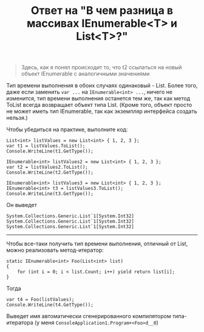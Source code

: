 ﻿---
title: "Ответ на \"В чем разница в массивах IEnumerable&lt;T&gt; и List&lt;T&gt;?\""
se.owner.user_id: 240512
se.owner.display_name: "MSDN.WhiteKnight"
se.owner.link: "https://ru.stackoverflow.com/users/240512/msdn-whiteknight"
se.answer_id: 970141
se.question_id: 969675
se.post_type: answer
se.is_accepted: False
---
<blockquote>
  <p>Здесь, как я понял происходит то, что t2 ссылаться на новый объект IEnumerable с аналогичными значениями</p>
</blockquote>

<p>Тип времени выполнения в обоих случаях одинаковый - List. Более того, даже если заменить <code>var ...</code> на <code>IEnumerable&lt;int&gt; ...</code>, ничего не изменится, тип времени выполнения останется тем же, так как метод ToList всегда возвращает объект типа List. (Кроме того, объект просто не может иметь тип IEnumerable, так как экземпляр интерфейса создать нельзя.)</p>

<p>Чтобы убедиться на практике, выполните код:</p>

<pre><code>List&lt;int&gt; listValues = new List&lt;int&gt; { 1, 2, 3 };
var t1 = listValues.ToList();
Console.WriteLine(t1.GetType());

IEnumerable&lt;int&gt; listValues2 = new List&lt;int&gt; { 1, 2, 3 };
var t2 = listValues2.ToList();
Console.WriteLine(t2.GetType());

IEnumerable&lt;int&gt; listValues3 = new List&lt;int&gt; { 1, 2, 3 };
IEnumerable&lt;int&gt; t3 = listValues3.ToList();
Console.WriteLine(t3.GetType()); 
</code></pre>

<p>Он выведет</p>

<pre class="lang-none prettyprint-override"><code>System.Collections.Generic.List`1[System.Int32]
System.Collections.Generic.List`1[System.Int32]
System.Collections.Generic.List`1[System.Int32]
</code></pre>

<hr>

<p>Чтобы все-таки получить тип времени выполнения, отличный от List, можно реализовать метод-итератор:</p>

<pre><code>static IEnumerable&lt;int&gt; Foo(List&lt;int&gt; list)
{
    for (int i = 0; i &lt; list.Count; i++) yield return list[i];
}
</code></pre>

<p>Тогда</p>

<pre><code>var t4 = Foo(listValues);
Console.WriteLine(t4.GetType());
</code></pre>

<p>Выведет имя автоматически сгенерированного компилятором типа-итератора (у меня <code>ConsoleApplication1.Program+&lt;Foo&gt;d__0</code>)</p>
